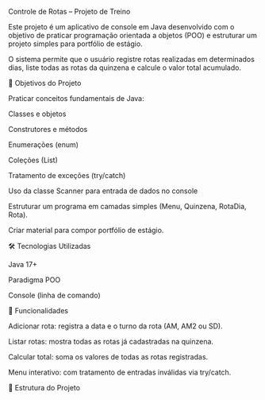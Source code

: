 Controle de Rotas – Projeto de Treino

Este projeto é um aplicativo de console em Java desenvolvido com o objetivo de praticar programação orientada a objetos (POO) e estruturar um projeto simples para portfólio de estágio.

O sistema permite que o usuário registre rotas realizadas em determinados dias, liste todas as rotas da quinzena e calcule o valor total acumulado.

🎯 Objetivos do Projeto

Praticar conceitos fundamentais de Java:

Classes e objetos

Construtores e métodos

Enumerações (enum)

Coleções (List)

Tratamento de exceções (try/catch)

Uso da classe Scanner para entrada de dados no console

Estruturar um programa em camadas simples (Menu, Quinzena, RotaDia, Rota).

Criar material para compor portfólio de estágio.

🛠️ Tecnologias Utilizadas

Java 17+

Paradigma POO

Console (linha de comando)

🚀 Funcionalidades

Adicionar rota: registra a data e o turno da rota (AM, AM2 ou SD).

Listar rotas: mostra todas as rotas já cadastradas na quinzena.

Calcular total: soma os valores de todas as rotas registradas.

Menu interativo: com tratamento de entradas inválidas via try/catch.

📂 Estrutura do Projeto
